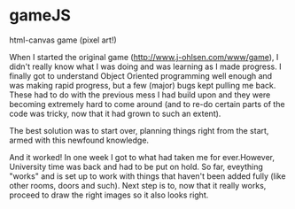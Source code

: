 # gameJS
html-canvas game  (pixel art!)


When I started the original game (http://www.j-ohlsen.com/www/game), I didn't really know what I was doing and was learning as I made progress. 
I finally got to understand Object Oriented programming well enough and was making rapid progress, but a few (major) bugs kept pulling me back. These had to do with the previous mess I had build upon and they were becoming extremely hard to come around (and to re-do certain parts of the code was tricky, now that it had grown to such an extent). 

The best solution was to start over, planning things right from the start, armed with this newfound knowledge. 

And it worked! In one week I got to what had taken me for ever.However, University time was back and had to be put on hold. So far, eveything "works" and is set up to work with things that haven't been added fully (like other rooms, doors and such). Next step is to, now that it really works, proceed to draw the right images so it also looks right.
